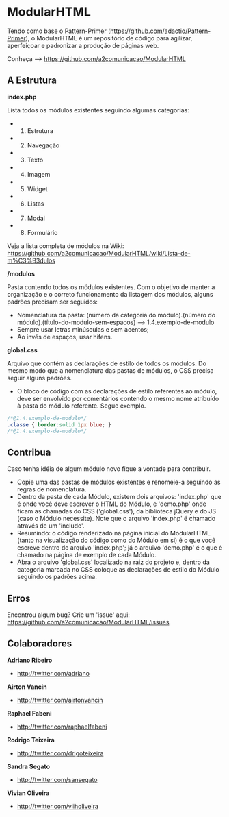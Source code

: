 ModularHTML
===========
Tendo como base o Pattern-Primer (https://github.com/adactio/Pattern-Primer), o ModularHTML é um repositório de código para agilizar, aperfeiçoar e padronizar a produção de páginas web. 

Conheça --> https://github.com/a2comunicacao/ModularHTML


A Estrutura
-----------

**index.php**

Lista todos os módulos existentes seguindo algumas categorias:

* 1. Estrutura
* 2. Navegação
* 3. Texto
* 4. Imagem
* 5. Widget
* 6. Listas
* 7. Modal
* 8. Formulário

Veja a lista completa de módulos na Wiki: https://github.com/a2comunicacao/ModularHTML/wiki/Lista-de-m%C3%B3dulos

**/modulos**

Pasta contendo todos os módulos existentes. Com o objetivo de manter a organização e o correto funcionamento da listagem dos módulos, alguns padrões precisam ser seguidos:

* Nomenclatura da pasta: (número da categoria do módulo).(número do módulo).(título-do-modulo-sem-espacos) --> 1.4.exemplo-de-modulo
* Sempre usar letras minúsculas e sem acentos;
* Ao invés de espaços, usar hífens.


**global.css**

Arquivo que contém as declarações de estilo de todos os módulos. Do mesmo modo que a nomenclatura das pastas de módulos, o CSS precisa seguir alguns padrões.

* O bloco de código com as declarações de estilo referentes ao módulo, deve ser envolvido por comentários contendo o mesmo nome atribuído à pasta do módulo referente. Segue exemplo.

``` css
/*@1.4.exemplo-de-modulo*/
.classe { border:solid 1px blue; }
/*@1.4.exemplo-de-modulo*/
```

Contribua
---------

Caso tenha idéia de algum módulo novo fique a vontade para contribuir.

* Copie uma das pastas de módulos existentes e renomeie-a seguindo as regras de nomenclatura.
* Dentro da pasta de cada Módulo, existem dois arquivos: 'index.php' que é onde você deve escrever o HTML do Módulo, e 'demo.php' onde ficam as chamadas do CSS ('global.css'), da biblioteca jQuery e do JS (caso o Módulo necessite). Note que o arquivo 'index.php' é chamado através de um 'include'.
* Resumindo: o código renderizado na página inicial do ModularHTML (tanto na visualização do código como do Módulo em si) é o que você escreve dentro do arquivo 'index.php'; já o arquivo 'demo.php' é o que é chamado na página de exemplo de cada Módulo.
* Abra o arquivo 'global.css' localizado na raiz do projeto e, dentro da categoria marcada no CSS coloque as declarações de estilo do Módulo seguindo os padrões acima.

Erros
-----
Encontrou algum bug? Crie um 'issue' aqui: https://github.com/a2comunicacao/ModularHTML/issues


Colaboradores
-------------

**Adriano Ribeiro**

+ http://twitter.com/adriano

**Airton Vancin**

+ http://twitter.com/airtonvancin

**Raphael Fabeni**

+ http://twitter.com/raphaelfabeni

**Rodrigo Teixeira**

+ http://twitter.com/drigoteixeira

**Sandra Segato**

+ http://twitter.com/sansegato

**Vivian Oliveira**

+ http://twitter.com/viiholiveira